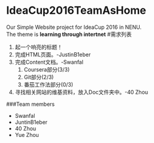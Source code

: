 # IdeaCup2016TeamAsHome
Our Simple Website project for IdeaCup 2016 in NENU.  
The theme is **learning through intertnet**
#需求列表
1. 起一个响亮的标题！
2. 完成HTML页面。-JustinB1eber
3. 完成Content文档。-Swanfal
   1. Coursera部分(3/3)
   2. Git部分(2/3)
   3. 番茄工作法部分(0/3)
4. 寻找相关网站的维基资料，放入Doc文件夹中。-40 Zhou


###Team members
- Swanfal 
- JuntinB1eber
- 40 Zhou
- Yue Zhou

